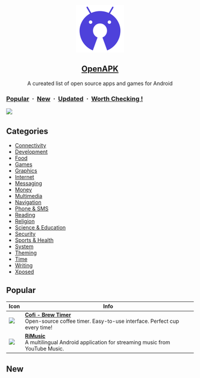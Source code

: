 <p align="center">
  <img src="public/openapk-512.png" height="128">
  <h2 align="center"><a href="https://www.openapk.net">OpenAPK</a></h2>
  <p align="center">A cureated list of open source apps and games for Android<p>
</p>

### [Popular](#popular-apps) &nbsp;&middot;&nbsp; [New](#new-apps) &nbsp;&middot;&nbsp; [Updated](#updated) &nbsp;&middot;&nbsp; [Worth Checking !](#worth-checking)

![](https://i.imgur.com/waxVImv.png)

## Categories
- [Connectivity](#Connectivity)
- [Development](#Development)
- [Food](#Food)
- [Games](#Games)
- [Graphics](#Graphics)
- [Internet](#Internet)
- [Messaging](#Messaging)
- [Money](#Money)
- [Multimedia](#Multimedia)
- [Navigation](#Navigation)
- [Phone & SMS](#Phone-SMS)
- [Reading](#Reading)
- [Religion](#Religion)
- [Science & Education](#Science-Education)
- [Security](#Security)
- [Sports & Health](#Sports-Health)
- [System](#System)
- [Theming](#Theming)
- [Time](#Time)
- [Writing](#Writing)
- [Xposed](#Xposed)

## Popular

| Icon | Info |
| ----------- | ----------- |
| <img src="https://f-droid.org/repo/com.omelan.cofi/en-US/icon_NLCBaoq0y2OeOH8XR1g2kyBSSiLpotQrA6XZgql7yts=.jpg" height="48"> | <a href="https://www.openapk.net/cofi-brew-timer/com.omelan.cofi/"><b>Cofi - Brew Timer</b></a><br>Open-source coffee timer. Easy-to-use interface. Perfect cup every time! |
| <img src="https://f-droid.org/repo/it.fast4x.rimusic/en-US/icon_oRDqDbOen5v6xhhgCMJFAa7l0yPkwB_O5yzuxKLN86I=.png" height="48"> | <a href="https://www.openapk.net"><b>RiMusic</b></a><br>A multilingual Android application for streaming music from YouTube Music. |

## New

